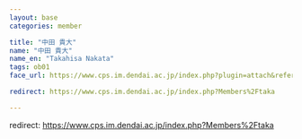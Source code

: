 ```yaml
---
layout: base
categories: member

title: "中田 貴大"
name: "中田 貴大"
name_en: "Takahisa Nakata"
tags: ob01
face_url: https://www.cps.im.dendai.ac.jp/index.php?plugin=attach&refer=Members&openfile=taka.JPG

redirect: https://www.cps.im.dendai.ac.jp/index.php?Members%2Ftaka

---
```


redirect: https://www.cps.im.dendai.ac.jp/index.php?Members%2Ftaka

